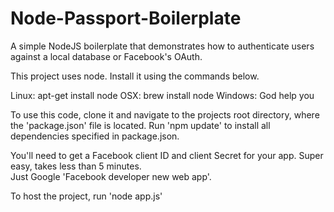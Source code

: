 # Node-Passport-Boilerplate
A simple NodeJS boilerplate that demonstrates how to authenticate users against a local database or Facebook's OAuth.

This project uses node.  Install it using the commands below.

Linux: apt-get install node
OSX: brew install node
Windows: God help you

To use this code, clone it and navigate to the projects root directory, where the 'package.json' file is located.  Run 'npm update' to
install all dependencies specified in package.json.

You'll need to get a Facebook client ID and client Secret for your app.  Super easy, takes less than 5 minutes.  
Just Google 'Facebook developer new web app'.

To host the project, run 'node app.js'
